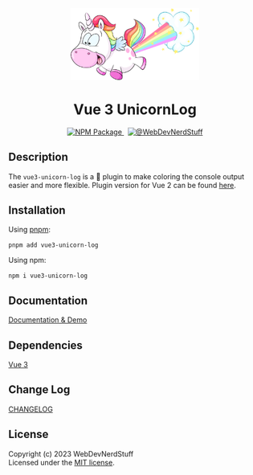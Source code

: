 <p align="center">
  <img alt="Unicorn" width="256" src="https://github.com/webdevnerdstuff/vue3-unicorn-log/raw/main/public/unicorn.svg">
</p>

<p>
  <h1 align="center">Vue 3 UnicornLog</h1>
</p>

<p align="center">
  <a href="https://www.npmjs.com/package/vue3-unicorn-log">
    <img src="https://img.shields.io/npm/v/vue3-unicorn-log?color=%23cb3837&logo=npm" alt="NPM Package">
  </a>
  &nbsp;
  <a href="https://github.com/webdevnerdstuff/vue3-unicorn-log">
    <img src="https://img.shields.io/badge/GitHub-WebDevNerdStuff-deeppink.svg?logo=github" alt="@WebDevNerdStuff">
  </a>
</p>


## Description

The `vue3-unicorn-log` is a 🦄 plugin to make coloring the console output easier and more flexible. Plugin version for Vue 2 can be found [here](https://github.com/webdevnerdstuff/vue-unicorn-log).


## Installation
 
Using [pnpm](https://pnpm.io/):
```
pnpm add vue3-unicorn-log
```

Using npm:
```
npm i vue3-unicorn-log
```
 
## Documentation
 
[Documentation & Demo](https://webdevnerdstuff.github.io/vue3-unicorn-log/)

## Dependencies
 
[Vue 3](https://vuejs.org/)


## Change Log
 
[CHANGELOG](https://github.com/webdevnerdstuff/vue3-unicorn-log/blob/main/CHANGELOG.md)


## License

Copyright (c) 2023 WebDevNerdStuff  
Licensed under the [MIT license](https://github.com/webdevnerdstuff/vue3-unicorn-log/blob/main/LICENSE.md).
